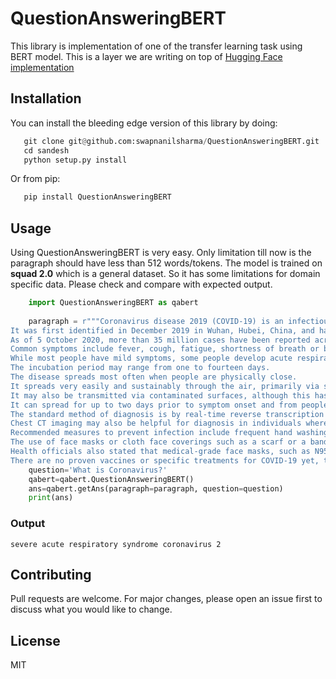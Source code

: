 # QuestionAnsweringBERT

This library is implementation of one of the transfer learning task using BERT model.
This is a layer we are writing on top of [Hugging Face implementation](https://huggingface.co/transformers/model_doc/bert.html#tfbertforquestionanswering)

## Installation
You can install the bleeding edge version of this library by doing:
```python
   git clone git@github.com:swapnanilsharma/QuestionAnsweringBERT.git
   cd sandesh
   python setup.py install
```

Or from pip:
```python
   pip install QuestionAnsweringBERT
```

## Usage
Using QuestionAnsweringBERT is very easy. 
Only limitation till now is the paragraph should have less than 512 words/tokens. The model is trained on **squad 2.0** which is a general dataset. So it has some limitations for domain specific data. Please check and compare with expected output.

```python
    import QuestionAnsweringBERT as qabert
    
    paragraph = r"""Coronavirus disease 2019 (COVID-19) is an infectious disease caused by severe acute respiratory syndrome coronavirus 2 (SARS-CoV-2).
It was first identified in December 2019 in Wuhan, Hubei, China, and has resulted in an ongoing pandemic. 
As of 5 October 2020, more than 35 million cases have been reported across 188 countries and territories with more than 1.03 million deaths; more than 24.4 million people have recovered.
Common symptoms include fever, cough, fatigue, shortness of breath or breathing difficulties, and loss of smell and taste.
While most people have mild symptoms, some people develop acute respiratory distress syndrome (ARDS) possibly precipitated by cytokine storm, multi-organ failure, septic shock, and blood clots. 
The incubation period may range from one to fourteen days.
The disease spreads most often when people are physically close.
It spreads very easily and sustainably through the air, primarily via small droplets and sometimes in aerosols, as an infected person breathes, coughs, sneezes, talks, or sings.
It may also be transmitted via contaminated surfaces, although this has not been conclusively demonstrated.
It can spread for up to two days prior to symptom onset and from people who are asymptomatic.
The standard method of diagnosis is by real-time reverse transcription polymerase chain reaction (rRT-PCR) from a nasopharyngeal swab. 
Chest CT imaging may also be helpful for diagnosis in individuals where there is a high suspicion of infection based on symptoms and risk factors, however guidelines do not recommend using it for routine screening.
Recommended measures to prevent infection include frequent hand washing, social distancing, quarantine, covering coughs and sneezes, and keeping unwashed hands away from the face.
The use of face masks or cloth face coverings such as a scarf or a bandana has been recommended by health officials in public settings to minimise the risk of transmissions, with some authorities requiring their use in certain settings, such as on public transport and in shops. 
Health officials also stated that medical-grade face masks, such as N95 masks, should be used only by healthcare workers, first responders, and those who directly care for infected individuals.
There are no proven vaccines or specific treatments for COVID-19 yet, though several are in development."""
    question='What is Coronavirus?'
    qabert=qabert.QuestionAnsweringBERT()
    ans=qabert.getAns(paragraph=paragraph, question=question)
    print(ans)
```    

### Output
```
severe acute respiratory syndrome coronavirus 2
```

## Contributing
Pull requests are welcome. For major changes, please open an issue first to discuss what you would like to change.

## License
MIT

